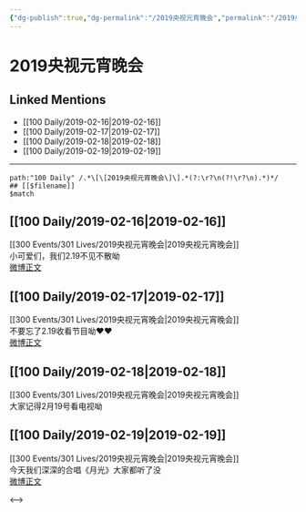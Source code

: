 ```yaml
---
{"dg-publish":true,"dg-permalink":"/2019央视元宵晚会","permalink":"/2019央视元宵晚会/","created":"2022-12-22T14:32:37.000+08:00","updated":"2023-04-10T16:03:08.000+08:00"}
---
```


# 2019央视元宵晚会

## Linked Mentions
- [[100 Daily/2019-02-16\|2019-02-16]]
- [[100 Daily/2019-02-17\|2019-02-17]]
- [[100 Daily/2019-02-18\|2019-02-18]]
- [[100 Daily/2019-02-19\|2019-02-19]]


---

```expander
path:"100 Daily" /.*\[\[2019央视元宵晚会\]\].*(?:\r?\n(?!\r?\n).*)*/
## [[$filename]]
$match
```
## [[100 Daily/2019-02-16\|2019-02-16]]
[[300 Events/301 Lives/2019央视元宵晚会\|2019央视元宵晚会]]  
小可爱们，我们2.19不见不散呦  
[微博正文](https://weibo.com/detail/4340443699628096)

## [[100 Daily/2019-02-17\|2019-02-17]]
[[300 Events/301 Lives/2019央视元宵晚会\|2019央视元宵晚会]]  
不要忘了2.19收看节目呦❤️❤️  
[微博正文](https://weibo.com/detail/4340443699628096)

## [[100 Daily/2019-02-18\|2019-02-18]]
[[300 Events/301 Lives/2019央视元宵晚会\|2019央视元宵晚会]]  
大家记得2月19号看电视呦  
[](https://weibo.com/detail/4341152478415217)

## [[100 Daily/2019-02-19\|2019-02-19]]
[[300 Events/301 Lives/2019央视元宵晚会\|2019央视元宵晚会]]  
今天我们深深的合唱《月光》大家都听了没  
[微博正文](https://weibo.com/detail/4341544754909465)

<-->